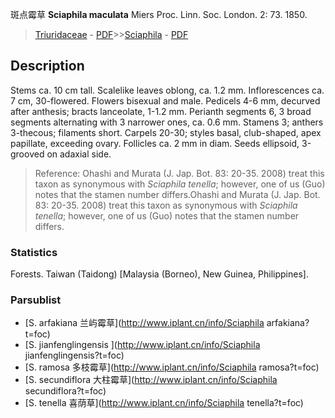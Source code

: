 斑点霉草 **Sciaphila maculata** Miers Proc. Linn. Soc. London. 2: 73. 1850.

> [Triuridaceae](http://www.iplant.cn/info/Triuridaceae?t=foc) - [PDF](http://www.iplant.cn/foc/pdf/Triuridaceae.pdf)>>[Sciaphila](http://www.iplant.cn/info/Sciaphila?t=foc) - [PDF](http://www.iplant.cn/foc/pdf/Sciaphila.pdf)

## Description

Stems ca. 10 cm tall. Scalelike leaves oblong, ca. 1.2 mm. Inflorescences ca. 7 cm, 30-flowered. Flowers bisexual and male. Pedicels 4-6 mm, decurved after anthesis; bracts lanceolate, 1-1.2 mm. Perianth segments 6, 3 broad segments alternating with 3 narrower ones, ca. 0.6 mm. Stamens 3; anthers 3-thecous; filaments short. Carpels 20-30; styles basal, club-shaped, apex papillate, exceeding ovary. Follicles ca. 2 mm in diam. Seeds ellipsoid, 3-grooved on adaxial side.


> Reference: 
> Ohashi and Murata (J. Jap. Bot. 83: 20-35. 2008) treat this taxon as synonymous with *Sciaphila tenella*; however, one of us (Guo) notes that the stamen number differs.Ohashi and Murata (J. Jap. Bot. 83: 20-35. 2008) treat this taxon as synonymous with *Sciaphila tenella*; however, one of us (Guo) notes that the stamen number differs.

### Statistics
Forests. Taiwan (Taidong) [Malaysia (Borneo), New Guinea, Philippines].

### Parsublist

* [S.  arfakiana  兰屿霉草](http://www.iplant.cn/info/Sciaphila arfakiana?t=foc)
* [S.  jianfenglingensis  ](http://www.iplant.cn/info/Sciaphila jianfenglingensis?t=foc)
* [S.  ramosa  多枝霉草](http://www.iplant.cn/info/Sciaphila ramosa?t=foc)
* [S.  secundiflora  大柱霉草](http://www.iplant.cn/info/Sciaphila secundiflora?t=foc)
* [S.  tenella  喜荫草](http://www.iplant.cn/info/Sciaphila tenella?t=foc)
